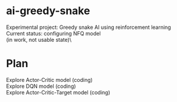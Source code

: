 # ai-greedy-snake
Experimental project: Greedy snake AI using reinforcement learning\
Current status: configuring NFQ model\
(in work, not usable state)\

# Plan
Explore Actor-Critic model (coding)\
Explore DQN model (coding)\
Explore Actor-Critic-Target model (coding)

